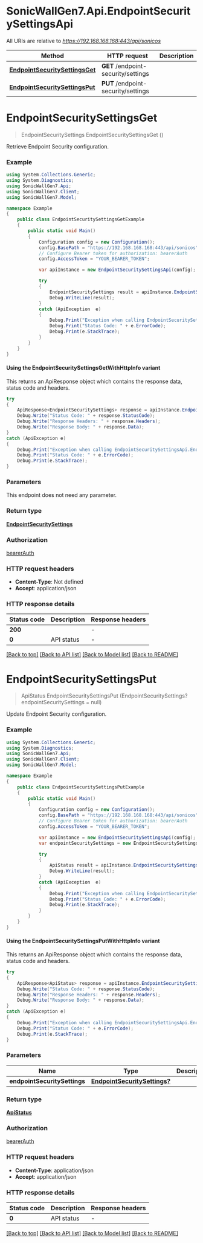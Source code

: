 # SonicWallGen7.Api.EndpointSecuritySettingsApi

All URIs are relative to *https://192.168.168.168:443/api/sonicos*

| Method | HTTP request | Description |
|--------|--------------|-------------|
| [**EndpointSecuritySettingsGet**](EndpointSecuritySettingsApi.md#endpointsecuritysettingsget) | **GET** /endpoint-security/settings |  |
| [**EndpointSecuritySettingsPut**](EndpointSecuritySettingsApi.md#endpointsecuritysettingsput) | **PUT** /endpoint-security/settings |  |

<a id="endpointsecuritysettingsget"></a>
# **EndpointSecuritySettingsGet**
> EndpointSecuritySettings EndpointSecuritySettingsGet ()



Retrieve Endpoint Security configuration.

### Example
```csharp
using System.Collections.Generic;
using System.Diagnostics;
using SonicWallGen7.Api;
using SonicWallGen7.Client;
using SonicWallGen7.Model;

namespace Example
{
    public class EndpointSecuritySettingsGetExample
    {
        public static void Main()
        {
            Configuration config = new Configuration();
            config.BasePath = "https://192.168.168.168:443/api/sonicos";
            // Configure Bearer token for authorization: bearerAuth
            config.AccessToken = "YOUR_BEARER_TOKEN";

            var apiInstance = new EndpointSecuritySettingsApi(config);

            try
            {
                EndpointSecuritySettings result = apiInstance.EndpointSecuritySettingsGet();
                Debug.WriteLine(result);
            }
            catch (ApiException  e)
            {
                Debug.Print("Exception when calling EndpointSecuritySettingsApi.EndpointSecuritySettingsGet: " + e.Message);
                Debug.Print("Status Code: " + e.ErrorCode);
                Debug.Print(e.StackTrace);
            }
        }
    }
}
```

#### Using the EndpointSecuritySettingsGetWithHttpInfo variant
This returns an ApiResponse object which contains the response data, status code and headers.

```csharp
try
{
    ApiResponse<EndpointSecuritySettings> response = apiInstance.EndpointSecuritySettingsGetWithHttpInfo();
    Debug.Write("Status Code: " + response.StatusCode);
    Debug.Write("Response Headers: " + response.Headers);
    Debug.Write("Response Body: " + response.Data);
}
catch (ApiException e)
{
    Debug.Print("Exception when calling EndpointSecuritySettingsApi.EndpointSecuritySettingsGetWithHttpInfo: " + e.Message);
    Debug.Print("Status Code: " + e.ErrorCode);
    Debug.Print(e.StackTrace);
}
```

### Parameters
This endpoint does not need any parameter.
### Return type

[**EndpointSecuritySettings**](EndpointSecuritySettings.md)

### Authorization

[bearerAuth](../README.md#bearerAuth)

### HTTP request headers

 - **Content-Type**: Not defined
 - **Accept**: application/json


### HTTP response details
| Status code | Description | Response headers |
|-------------|-------------|------------------|
| **200** |  |  -  |
| **0** | API status |  -  |

[[Back to top]](#) [[Back to API list]](../README.md#documentation-for-api-endpoints) [[Back to Model list]](../README.md#documentation-for-models) [[Back to README]](../README.md)

<a id="endpointsecuritysettingsput"></a>
# **EndpointSecuritySettingsPut**
> ApiStatus EndpointSecuritySettingsPut (EndpointSecuritySettings? endpointSecuritySettings = null)



Update Endpoint Security configuration.

### Example
```csharp
using System.Collections.Generic;
using System.Diagnostics;
using SonicWallGen7.Api;
using SonicWallGen7.Client;
using SonicWallGen7.Model;

namespace Example
{
    public class EndpointSecuritySettingsPutExample
    {
        public static void Main()
        {
            Configuration config = new Configuration();
            config.BasePath = "https://192.168.168.168:443/api/sonicos";
            // Configure Bearer token for authorization: bearerAuth
            config.AccessToken = "YOUR_BEARER_TOKEN";

            var apiInstance = new EndpointSecuritySettingsApi(config);
            var endpointSecuritySettings = new EndpointSecuritySettings?(); // EndpointSecuritySettings? |  (optional) 

            try
            {
                ApiStatus result = apiInstance.EndpointSecuritySettingsPut(endpointSecuritySettings);
                Debug.WriteLine(result);
            }
            catch (ApiException  e)
            {
                Debug.Print("Exception when calling EndpointSecuritySettingsApi.EndpointSecuritySettingsPut: " + e.Message);
                Debug.Print("Status Code: " + e.ErrorCode);
                Debug.Print(e.StackTrace);
            }
        }
    }
}
```

#### Using the EndpointSecuritySettingsPutWithHttpInfo variant
This returns an ApiResponse object which contains the response data, status code and headers.

```csharp
try
{
    ApiResponse<ApiStatus> response = apiInstance.EndpointSecuritySettingsPutWithHttpInfo(endpointSecuritySettings);
    Debug.Write("Status Code: " + response.StatusCode);
    Debug.Write("Response Headers: " + response.Headers);
    Debug.Write("Response Body: " + response.Data);
}
catch (ApiException e)
{
    Debug.Print("Exception when calling EndpointSecuritySettingsApi.EndpointSecuritySettingsPutWithHttpInfo: " + e.Message);
    Debug.Print("Status Code: " + e.ErrorCode);
    Debug.Print(e.StackTrace);
}
```

### Parameters

| Name | Type | Description | Notes |
|------|------|-------------|-------|
| **endpointSecuritySettings** | [**EndpointSecuritySettings?**](EndpointSecuritySettings?.md) |  | [optional]  |

### Return type

[**ApiStatus**](ApiStatus.md)

### Authorization

[bearerAuth](../README.md#bearerAuth)

### HTTP request headers

 - **Content-Type**: application/json
 - **Accept**: application/json


### HTTP response details
| Status code | Description | Response headers |
|-------------|-------------|------------------|
| **0** | API status |  -  |

[[Back to top]](#) [[Back to API list]](../README.md#documentation-for-api-endpoints) [[Back to Model list]](../README.md#documentation-for-models) [[Back to README]](../README.md)

